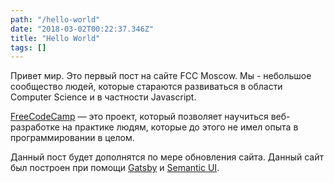 ```yaml
---
path: "/hello-world"
date: "2018-03-02T00:22:37.346Z"
title: "Hello World"
tags: []
---
```


Привет мир. Это первый пост на сайте FCC Moscow. Мы - небольшое сообщество людей, которые стараются развиваться в области Computer Science и в частности Javascript.

[FreeCodeCamp](https://www.freecodecamp.org/) — это проект, который позволяет научиться веб-разработке на практике людям, которые до этого не имел опыта в программировании в целом.

Данный пост будет дополнятся по мере обновления сайта.
Данный сайт был построен при помощи [Gatsby](https://www.gatsbyjs.org) и [Semantic UI](https://semantic-ui.com/).